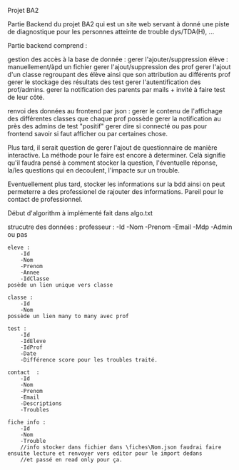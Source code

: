 Projet BA2

Partie Backend du projet BA2 qui est un site web servant à donné une piste de diagnostique pour les personnes atteinte de trouble dys/TDA(H), ...

Partie backend comprend :

gestion des accès à la base de donnée :
    gerer l'ajouter/suppression élève : manuellement/àpd un fichier
    gerer l'ajout/suppression des prof
    gerer l'ajout d'un classe regroupant des élève ainsi que son attribution au différents prof
    gerer le stockage des résultats des test
    gerer l'autentification des prof/admins.
    gerer la notification des parents par mails + invité à faire test de leur côté.

renvoi des données au frontend par json :
    gerer le contenu de l'affichage des différentes classes que chaque prof possède
    gerer la notification au près des admins de test "positif"
    gerer dire si connecté ou pas pour frontend savoir si faut afficher ou par certaines chose.

    

Plus tard, il serait question de gerer l'ajout de questionnaire de manière interactive.
La méthode pour le faire est encore à determiner. Celà signifie qu'il faudra pensé à comment stocker la question, l'éventuelle réponse, la/les questions qui en decoulent, l'impacte sur un trouble.

Eventuellement plus tard, stocker les informations sur la bdd ainsi on peut permeterre a des professionel de rajouter des informations. Pareil pour le contact de professionnel.

Début d'algorithm à implémenté fait dans algo.txt

strucutre des données :
    professeur :
        -Id
        -Nom
        -Prenom
        -Email
        -Mdp
        -Admin ou pas
    
    eleve :
        -Id
        -Nom
        -Prenom
        -Annee
        -IdClasse
    posède un lien unique vers classe

    classe :
        -Id
        -Nom
    possède un lien many to many avec prof

    test :
        -Id
        -IdEleve
        -IdProf
        -Date
        -Différence score pour les troubles traité.

    contact  :
        -Id
        -Nom
        -Prenom
        -Email
        -Descriptions
        -Troubles
    
    fiche info :
        -Id
        -Nom
        -Trouble
        //info stocker dans fichier dans \fiches\Nom.json faudrai faire ensuite lecture et renvoyer vers editor pour le import dedans
        //et passé en read only pour ça.

